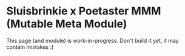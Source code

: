 # Sluisbrinkie x Poetaster MMM (Mutable Meta Module)
This page (and module) is work-in-progress. Don't build it yet, it may contain mistakes :)
